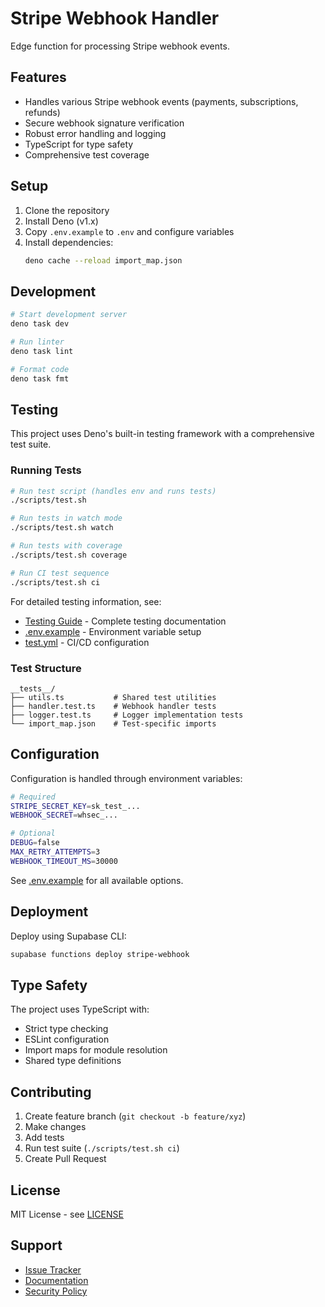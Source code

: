 # Stripe Webhook Handler

Edge function for processing Stripe webhook events.

## Features

- Handles various Stripe webhook events (payments, subscriptions, refunds)
- Secure webhook signature verification
- Robust error handling and logging
- TypeScript for type safety
- Comprehensive test coverage

## Setup

1. Clone the repository
2. Install Deno (v1.x)
3. Copy `.env.example` to `.env` and configure variables
4. Install dependencies:
   ```bash
   deno cache --reload import_map.json
   ```

## Development

```bash
# Start development server
deno task dev

# Run linter
deno task lint

# Format code
deno task fmt
```

## Testing

This project uses Deno's built-in testing framework with a comprehensive test suite.

### Running Tests

```bash
# Run test script (handles env and runs tests)
./scripts/test.sh

# Run tests in watch mode
./scripts/test.sh watch

# Run tests with coverage
./scripts/test.sh coverage

# Run CI test sequence
./scripts/test.sh ci
```

For detailed testing information, see:
- [Testing Guide](./TESTING.md) - Complete testing documentation
- [.env.example](./.env.example) - Environment variable setup
- [test.yml](./.github/workflows/test.yml) - CI/CD configuration

### Test Structure

```
__tests__/
├── utils.ts           # Shared test utilities
├── handler.test.ts    # Webhook handler tests
├── logger.test.ts     # Logger implementation tests
└── import_map.json    # Test-specific imports
```

## Configuration

Configuration is handled through environment variables:

```bash
# Required
STRIPE_SECRET_KEY=sk_test_...
WEBHOOK_SECRET=whsec_...

# Optional
DEBUG=false
MAX_RETRY_ATTEMPTS=3
WEBHOOK_TIMEOUT_MS=30000
```

See [.env.example](./.env.example) for all available options.

## Deployment

Deploy using Supabase CLI:

```bash
supabase functions deploy stripe-webhook
```

## Type Safety

The project uses TypeScript with:
- Strict type checking
- ESLint configuration
- Import maps for module resolution
- Shared type definitions

## Contributing

1. Create feature branch (`git checkout -b feature/xyz`)
2. Make changes
3. Add tests
4. Run test suite (`./scripts/test.sh ci`)
5. Create Pull Request

## License

MIT License - see [LICENSE](LICENSE)

## Support

- [Issue Tracker](https://github.com/org/repo/issues)
- [Documentation](./docs)
- [Security Policy](./SECURITY.md)